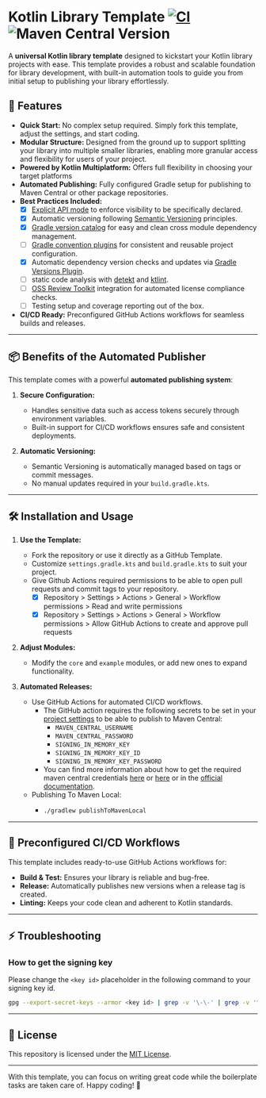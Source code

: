 # Kotlin Library Template [![CI](https://github.com/christian-draeger/kotlin-library-template/actions/workflows/build.yml/badge.svg)](https://github.com/christian-draeger/kotlin-library-template/actions/workflows/build.yml) ![Maven Central Version](https://img.shields.io/maven-central/v/codes.draeger/kotlin-library-template-example?logo=sonatype&label=Release)

A **universal Kotlin library template** designed to kickstart your Kotlin library projects with ease. This template provides a robust and scalable foundation for library development, with built-in automation tools to guide you from initial setup to publishing your library effortlessly.

## 🚀 Features

- **Quick Start:** No complex setup required. Simply fork this template, adjust the settings, and start coding.
- **Modular Structure:** Designed from the ground up to support splitting your library into multiple smaller libraries, enabling more granular access and flexibility for users of your project.
- **Powered by Kotlin Multiplatform:** Offers full flexibility in choosing your target platforms
- **Automated Publishing:** Fully configured Gradle setup for publishing to Maven Central or other package repositories.
- **Best Practices Included:**
    - [x] [Explicit API mode](https://kotlinlang.org/docs/whatsnew14.html#explicit-api-mode-for-library-authors) to enforce visibility to be specifically declared.
    - [x] Automatic versioning following [Semantic Versioning](https://semver.org/) principles.
    - [x] [Gradle version catalog](https://docs.gradle.org/current/userguide/version_catalogs.html) for easy and clean cross module dependency management.
    - [ ] [Gradle convention plugins](https://docs.gradle.org/current/samples/sample_convention_plugins.html) for consistent and reusable project configuration.
    - [x] Automatic dependency version checks and updates via [Gradle Versions Plugin](https://github.com/littlerobots/version-catalog-update-plugin).
    - [ ] static code analysis with [detekt](https://detekt.dev/) and [ktlint](https://ktlint.github.io/).
    - [ ] [OSS Review Toolkit](https://oss-review-toolkit.org/ort/docs/intro) integration for automated license compliance checks.
    - [ ] Testing setup and coverage reporting out of the box.
- **CI/CD Ready:** Preconfigured GitHub Actions workflows for seamless builds and releases.

---

## 📦 Benefits of the Automated Publisher

This template comes with a powerful **automated publishing system**:

1. **Secure Configuration:**
    - Handles sensitive data such as access tokens securely through environment variables.
    - Built-in support for CI/CD workflows ensures safe and consistent deployments.

2. **Automatic Versioning:**
    - Semantic Versioning is automatically managed based on tags or commit messages.
    - No manual updates required in your `build.gradle.kts`.

---

## 🛠️ Installation and Usage

1. **Use the Template:**
    - Fork the repository or use it directly as a GitHub Template.
    - Customize `settings.gradle.kts` and `build.gradle.kts` to suit your project.
    - Give Github Actions required permissions to be able to open pull requests and commit tags to your repository.
        - [x] Repository > Settings > Actions > General > Workflow permissions > Read and write permissions
        - [x] Repository > Settings > Actions > General > Workflow permissions > Allow GitHub Actions to create and approve pull requests

2. **Adjust Modules:**
    - Modify the `core` and `example` modules, or add new ones to expand functionality.

3. **Automated Releases:**
    - Use GitHub Actions for automated CI/CD workflows.
      - The GitHub action requires the following secrets to be set in your [project settings](settings/secrets/actions) to be able to publish to Maven Central:
        - `MAVEN_CENTRAL_USERNAME`
        - `MAVEN_CENTRAL_PASSWORD`
        - `SIGNING_IN_MEMORY_KEY`
        - `SIGNING_IN_MEMORY_KEY_ID`
        - `SIGNING_IN_MEMORY_KEY_PASSWORD`
      - You can find more information about how to get the required maven central credentials [here](https://medium.com/@iRYO400/how-to-upload-your-android-library-to-maven-central-central-portal-in-2024-af7348742247) or [here](https://medium.com/@efthymiou.dimitrios1/how-to-publish-your-library-to-maven-central-3923139967e1) or in the [official documentation](https://central.sonatype.org/register/central-portal/).
    - Publishing To Maven Local:
      - ```bash
        ./gradlew publishToMavenLocal
        ```

---

## 🤖 Preconfigured CI/CD Workflows

This template includes ready-to-use GitHub Actions workflows for:
- **Build & Test:** Ensures your library is reliable and bug-free.
- **Release:** Automatically publishes new versions when a release tag is created.
- **Linting:** Keeps your code clean and adherent to Kotlin standards.

---

## ⚡️ Troubleshooting
### How to get the signing key
Please change the `<key id>` placeholder in the following command to your signing key id.
```bash
gpg --export-secret-keys --armor <key id> | grep -v '\-\-' | grep -v '^=.' | tr -d '\n'
```

---

## 📄 License

This repository is licensed under the [MIT License](LICENSE).

---

With this template, you can focus on writing great code while the boilerplate tasks are taken care of. Happy coding! 🎉
